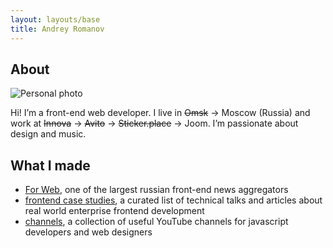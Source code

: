 ```yaml
---
layout: layouts/base
title: Andrey Romanov
---
```


<div class="content">

  <h2 class="visuallyhidden">About</h2>

  ![Personal photo](/assets/images/personal-photo.jpg)

  Hi! I’m a front-end web developer. I live in ~~Omsk~~ → Moscow (Russia) and work at ~~Innova~~ → ~~Avito~~ → ~~Sticker.place~~ → Joom. I’m passionate about design and music.

  ## What I made

  * [For Web](https://forwebdev.ru), one of the largest russian front-end news aggregators
  * [frontend case studies](https://github.com/andrew--r/frontend-case-studies), a curated list of technical talks and articles about real world enterprise frontend development
  * [channels](https://github.com/andrew--r/channels), a collection of useful YouTube channels for javascript developers and web designers

</div>
